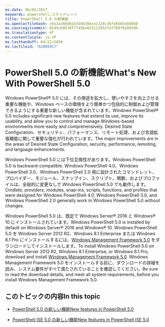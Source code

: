 ```yaml
---
ms.date: 06/05/2017
keywords: powershell,コマンドレット
title: PowerShell 5.0 の新機能
ms.openlocfilehash: c9a3a360d0143d4b384cec226c36fe6565eb6040
ms.sourcegitcommit: 6545c60578f7745be015111052fd7769f8289296
ms.translationtype: HT
ms.contentlocale: ja-JP
ms.lasthandoff: 04/22/2020
ms.locfileid: "62085917"
---
```

# <a name="whats-new-with-powershell-50"></a><span data-ttu-id="1d6b1-103">PowerShell 5.0 の新機能</span><span class="sxs-lookup"><span data-stu-id="1d6b1-103">What's New With PowerShell 5.0</span></span>
<span data-ttu-id="1d6b1-104">Windows PowerShell® 5.0 には、その用途を拡大し、使いやすさを向上させる重要な機能や、Windows ベースの環境をより簡単かつ包括的に制御および管理できるようにする重要な新しい機能が含まれています。</span><span class="sxs-lookup"><span data-stu-id="1d6b1-104">Windows PowerShell® 5.0 includes significant new features that extend its use, improve its usability, and allow you to control and manage Windows-based environments more easily and comprehensively.</span></span>  <span data-ttu-id="1d6b1-105">Desired State Configuration、セキュリティ、パフォーマンス、リモート処理、および言語拡張機能に関して重要な強化が行われています。</span><span class="sxs-lookup"><span data-stu-id="1d6b1-105">The major improvements are in the areas of Desired State Configuration, security, performance, remoting, and language enhancements.</span></span>

<span data-ttu-id="1d6b1-106">Windows PowerShell 5.0 には下位互換性があります。</span><span class="sxs-lookup"><span data-stu-id="1d6b1-106">Windows PowerShell 5.0 is backward-compatible.</span></span> <span data-ttu-id="1d6b1-107">Windows PowerShell 4.0、Windows PowerShell 3.0、Windows PowerShell 2.0 用に設計されたコマンドレット、プロバイダー、モジュール、スナップイン、スクリプト、関数、およびプロファイルは、全般的に変更なしで Windows PowerShell 5.0 でも動作します。</span><span class="sxs-lookup"><span data-stu-id="1d6b1-107">Cmdlets, providers, modules, snap-ins, scripts, functions, and profiles that were designed for Windows PowerShell 4.0, Windows PowerShell 3.0, and Windows PowerShell 2.0 generally work in Windows PowerShell 5.0 without changes.</span></span>

<span data-ttu-id="1d6b1-108">Windows PowerShell 5.0 は、既定で Windows Server® 2016 と Windows® 10 にインストールされています。</span><span class="sxs-lookup"><span data-stu-id="1d6b1-108">Windows PowerShell 5.0 is installed by default on Windows Server® 2016 and Windows® 10.</span></span> <span data-ttu-id="1d6b1-109">Windows PowerShell 5.0 を Windows Server 2012 R2、Windows 8.1 Enterprise または Windows 8.1 Pro にインストールするには、[Windows Management Framework 5.0](https://go.microsoft.com/fwlink/?linkid=830436) をダウンロードしてインストールします。</span><span class="sxs-lookup"><span data-stu-id="1d6b1-109">To install Windows PowerShell 5.0 on Windows Server 2012 R2, Windows 8.1 Enterprise, or Windows 8.1 Pro, download and install [Windows Management Framework 5.0](https://go.microsoft.com/fwlink/?linkid=830436).</span></span> <span data-ttu-id="1d6b1-110">Windows Management Framework 5.0 をインストールする前に、ダウンロードの詳細を読み、システム要件がすべて満たされていることを確認してください。</span><span class="sxs-lookup"><span data-stu-id="1d6b1-110">Be sure to read the download details, and meet all system requirements, before you install Windows Management Framework 5.0.</span></span>

## <a name="in-this-topic"></a><span data-ttu-id="1d6b1-111">このトピックの内容</span><span class="sxs-lookup"><span data-stu-id="1d6b1-111">In this topic</span></span>

- [<span data-ttu-id="1d6b1-112">PowerShell 5.0 の新しい機能</span><span class="sxs-lookup"><span data-stu-id="1d6b1-112">New features in  PowerShell 5.0</span></span>](What-s-New-in-Windows-PowerShell-50.md)

- [<span data-ttu-id="1d6b1-113">PowerShell ISE 5.0 の新しい機能</span><span class="sxs-lookup"><span data-stu-id="1d6b1-113">New features in PowerShell ISE 5.0</span></span>](What-s-New-in-the-PowerShell-50-ISE.md)

<!--
- New features in Windows PowerShell 4.0

- New features in Windows PowerShell 3.0
-->
